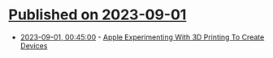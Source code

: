 # [Published on 2023-09-01](index.md)

* [2023-09-01, 00:45:00](https://hardware.slashdot.org/story/23/08/31/2214247/apple-experimenting-with-3d-printing-to-create-devices?utm_source=rss1.0mainlinkanon&utm_medium=feed) - [Apple Experimenting With 3D Printing To Create Devices](https://hardware.slashdot.org/story/23/08/31/2214247/apple-experimenting-with-3d-printing-to-create-devices?utm_source=rss1.0mainlinkanon&utm_medium=feed)

